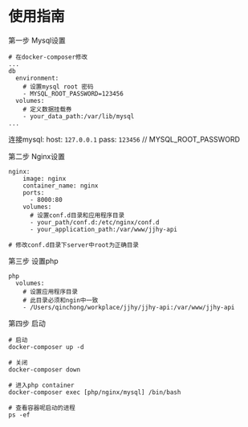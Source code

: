 # 使用指南

第一步 Mysql设置
```shell
# 在docker-composer修改
...
db
  environment: 
    # 设置mysql root 密码
    - MYSQL_ROOT_PASSWORD=123456
  volumes:
    # 定义数据挂载券 
    - your_data_path:/var/lib/mysql
...
```
连接mysql:
host: `127.0.0.1`
pass: `123456` // MYSQL_ROOT_PASSWORD

第二步 Nginx设置

```shell
nginx:
    image: nginx
    container_name: nginx
    ports: 
      - 8000:80
    volumes: 
      # 设置conf.d目录和应用程序目录
      - your_path/conf.d:/etc/nginx/conf.d
      - your_application_path:/var/www/jjhy-api

# 修改conf.d目录下server中root为正确目录
```
第三步 设置php
```shell
php
  volumes: 
    # 设置应用程序目录
    # 此目录必须和ngin中一致
    - /Users/qinchong/workplace/jjhy/jjhy-api:/var/www/jjhy-api
```

第四步 启动

```shell
# 启动
docker-composer up -d

# 关闭
docker-composer down

# 进入php container
docker-composer exec [php/nginx/mysql] /bin/bash

# 查看容器呢启动的进程
ps -ef 
```